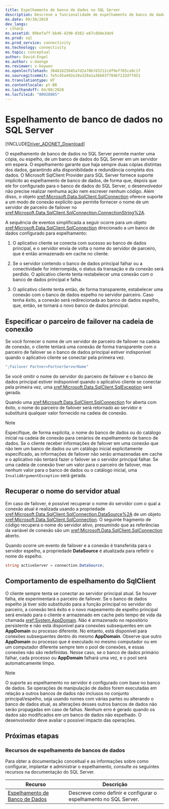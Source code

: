 ```yaml
---
title: Espelhamento de banco de dados no SQL Server
description: Descreve a funcionalidade de espelhamento de banco de dados.
ms.date: 09/30/2019
dev_langs:
- csharp
ms.assetid: 89befaff-bb46-4290-8382-e67cdb0e3de9
ms.prod: sql
ms.prod_service: connectivity
ms.technology: connectivity
ms.topic: conceptual
author: David-Engel
ms.author: v-daenge
ms.reviewer: v-kaywon
ms.openlocfilehash: 38481625645a7d2a70b7d3212cdf9ef765ca9c1f
ms.sourcegitcommit: fe5c45a492e19a320a1a36b037704bf132dffd51
ms.translationtype: HT
ms.contentlocale: pt-BR
ms.lasthandoff: 04/08/2020
ms.locfileid: "80928865"
---
```

# <a name="database-mirroring-in-sql-server"></a>Espelhamento de banco de dados no SQL Server

[!INCLUDE[Driver_ADONET_Download](../../../includes/driver_adonet_download.md)]

O espelhamento de banco de dados no SQL Server permite manter uma cópia, ou espelho, de um banco de dados do SQL Server em um servidor em espera. O espelhamento garante que haja sempre duas cópias distintas dos dados, garantindo alta disponibilidade e redundância completa dos dados. O Microsoft SqlClient Provider para SQL Server fornece suporte implícito ao espelhamento de banco de dados, de forma que, depois que ele for configurado para o banco de dados do SQL Server, o desenvolvedor não precise realizar nenhuma ação nem escrever nenhum código. Além disso, o objeto <xref:Microsoft.Data.SqlClient.SqlConnection> oferece suporte a um modo de conexão explícito que permite fornecer o nome de um servidor de parceiro de failover no <xref:Microsoft.Data.SqlClient.SqlConnection.ConnectionString%2A>.  
  
A sequência de eventos simplificada a seguir ocorre para um objeto <xref:Microsoft.Data.SqlClient.SqlConnection> direcionado a um banco de dados configurado para espelhamento:  
  
1. O aplicativo cliente se conecta com sucesso ao banco de dados principal, e o servidor envia de volta o nome do servidor de parceiro, que é então armazenado em cache no cliente.  
  
2. Se o servidor contendo o banco de dados principal falhar ou a conectividade for interrompida, o status da transação e da conexão será perdido. O aplicativo cliente tenta restabelecer uma conexão com o banco de dados principal e falha.  
  
3. O aplicativo cliente tenta então, de forma transparente, estabelecer uma conexão com o banco de dados espelho no servidor parceiro. Caso tenha êxito, a conexão será redirecionada ao banco de dados espelho, que, então, se tornará o novo banco de dados principal.  
  
## <a name="specifying-the-failover-partner-in-the-connection-string"></a>Especificar o parceiro de failover na cadeia de conexão  
Se você fornecer o nome de um servidor de parceiro de failover na cadeia de conexão, o cliente tentará uma conexão de forma transparente com o parceiro de failover se o banco de dados principal estiver indisponível quando o aplicativo cliente se conectar pela primeira vez.  
  
```csharp
";Failover Partner=PartnerServerName"  
```  
  
Se você omitir o nome do servidor do parceiro de failover e o banco de dados principal estiver indisponível quando o aplicativo cliente se conectar pela primeira vez, uma <xref:Microsoft.Data.SqlClient.SqlException> será gerada.  
  
Quando uma <xref:Microsoft.Data.SqlClient.SqlConnection> for aberta com êxito, o nome do parceiro de failover será retornado ao servidor e substituirá qualquer valor fornecido na cadeia de conexão.  
  
> [!NOTE]
>  Especifique, de forma explícita, o nome do banco de dados ou do catálogo inicial na cadeia de conexão para cenários de espelhamento de banco de dados. Se o cliente receber informações de failover em uma conexão que não tem um banco de dados ou um catálogo inicial explicitamente especificado, as informações de failover não serão armazenadas em cache e o aplicativo não tentará fazer o failover se o servidor principal falhar. Se uma cadeia de conexão tiver um valor para o parceiro de failover, mas nenhum valor para o banco de dados ou o catálogo inicial, uma `InvalidArgumentException` será gerada.  
  
## <a name="retrieving-the-current-server-name"></a>Recuperar o nome do servidor atual  
Em caso de failover, é possível recuperar o nome do servidor com o qual a conexão atual é realizada usando a propriedade <xref:Microsoft.Data.SqlClient.SqlConnection.DataSource%2A> de um objeto <xref:Microsoft.Data.SqlClient.SqlConnection>. O seguinte fragmento de código recupera o nome do servidor ativo, presumindo que as referências da variável de conexão são um <xref:Microsoft.Data.SqlClient.SqlConnection> aberto.  
  
Quando ocorre um evento de failover e a conexão é transferida para o servidor espelho, a propriedade **DataSource** é atualizada para refletir o nome do espelho.  
  
```csharp  
string activeServer = connection.DataSource;  
```  
  
## <a name="sqlclient-mirroring-behavior"></a>Comportamento de espelhamento do SqlClient  
O cliente sempre tenta se conectar ao servidor principal atual. Se houver falha, ele experimentará o parceiro de failover. Se o banco de dados espelho já tiver sido substituído para a função principal no servidor do parceiro, a conexão terá êxito e o novo mapeamento de espelho principal será enviado para o cliente e armazenado em cache pelo tempo de vida da chamada <xref:System.AppDomain>. Não é armazenado no repositório persistente e não está disponível para conexões subsequentes em um **AppDomain** ou processo diferente. No entanto, está disponível para conexões subsequentes dentro do mesmo **AppDomain**. Observe que outro **AppDomain** ou processo que é executado no mesmo computador ou em um computador diferente sempre tem o pool de conexões, e essas conexões não são redefinidas. Nesse caso, se o banco de dados primário falhar, cada processo ou **AppDomain** falhará uma vez, e o pool será automaticamente limpo.  
  
> [!NOTE]
>  O suporte ao espelhamento no servidor é configurado com base no banco de dados. Se operações de manipulação de dados forem executadas em relação a outros bancos de dados não inclusos no conjunto principal/espelho, seja usando nomes com várias partes ou alterando o banco de dados atual, as alterações desses outros bancos de dados não serão propagadas em caso de falhas. Nenhum erro é gerado quando os dados são modificados em um banco de dados não espelhado. O desenvolvedor deve avaliar o possível impacto das operações.  
  
## <a name="next-steps"></a>Próximas etapas
### <a name="database-mirroring-resources"></a>Recursos de espelhamento de bancos de dados  
Para obter a documentação conceitual e as informações sobre como configurar, implantar e administrar o espelhamento, consulte os seguintes recursos na documentação do SQL Server.  
  
|Recurso|Descrição|  
|--------------|-----------------|  
|[Espelhamento de Banco de Dados](../../../database-engine/database-mirroring/database-mirroring-sql-server.md)|Descreve como definir e configurar o espelhamento no SQL Server.|  
